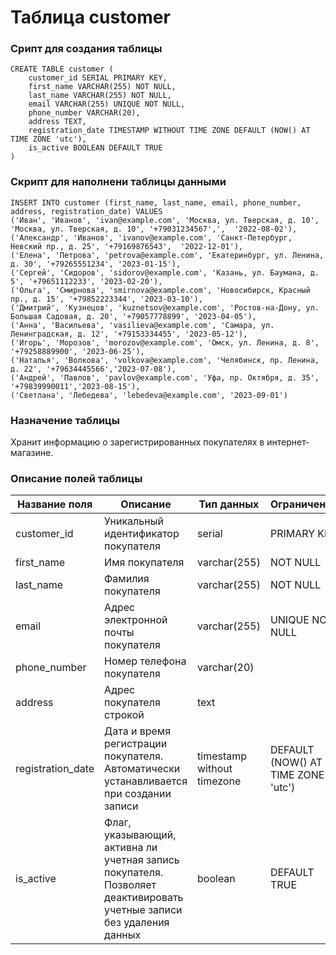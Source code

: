 # Таблица customer

### Срипт для создания таблицы

```
CREATE TABLE customer (
    customer_id SERIAL PRIMARY KEY,
    first_name VARCHAR(255) NOT NULL,
    last_name VARCHAR(255) NOT NULL,
    email VARCHAR(255) UNIQUE NOT NULL,
    phone_number VARCHAR(20),
    address TEXT,
    registration_date TIMESTAMP WITHOUT TIME ZONE DEFAULT (NOW() AT TIME ZONE 'utc'),
    is_active BOOLEAN DEFAULT TRUE
)
```
### Скрипт для наполнени таблицы данными

```
INSERT INTO customer (first_name, last_name, email, phone_number, address, registration_date) VALUES
('Иван', 'Иванов', 'ivan@example.com', 'Москва, ул. Тверская, д. 10', 'Москва, ул. Тверская, д. 10', '+79031234567',',  '2022-08-02'),
('Александр', 'Иванов', 'ivanov@example.com', 'Санкт-Петербург, Невский пр., д. 25', '+79169876543',  '2022-12-01'),
('Елена', 'Петрова', 'petrova@example.com', 'Екатеринбург, ул. Ленина, д. 30', '+79265551234', '2023-01-15'),
('Сергей', 'Сидоров', 'sidorov@example.com', 'Казань, ул. Баумана, д. 5', '+79651112233', '2023-02-20'),
('Ольга', 'Смирнова', 'smirnova@example.com', 'Новосибирск, Красный пр., д. 15', '+79852223344', '2023-03-10'),
('Дмитрий', 'Кузнецов', 'kuznetsov@example.com', 'Ростов-на-Дону, ул. Большая Садовая, д. 20', '+79057778899', '2023-04-05'),
('Анна', 'Васильева', 'vasilieva@example.com', 'Самара, ул. Ленинградская, д. 12', '+79153334455', '2023-05-12'),
('Игорь', 'Морозов', 'morozov@example.com', 'Омск, ул. Ленина, д. 8', '+79258889900', '2023-06-25'),
('Наталья', 'Волкова', 'volkova@example.com', 'Челябинск, пр. Ленина, д. 22', '+79634445566','2023-07-08'),
('Андрей', 'Павлов', 'pavlov@example.com', 'Уфа, пр. Октября, д. 35', '+79839990011','2023-08-15'),
('Светлана', 'Лебедева', 'lebedeva@example.com', '2023-09-01')
```

### Назначение таблицы

Хранит информацию о зарегистрированных покупателях в интернет-магазине.

### Описание полей таблицы

|Название поля|Описание|Тип данных|Ограничение|
|-|-|-|-|
|customer_id|Уникальный идентификатор покупателя|serial|PRIMARY KEY|
|first_name|Имя покупателя|varchar(255)|NOT NULL|
|last_name|Фамилия покупателя|varchar(255)|NOT NULL|
|email|Адрес электронной почты покупателя|varchar(255)|UNIQUE NOT NULL|
|phone_number|Номер телефона покупателя|varchar(20)||
|address|Адрес покупателя строкой|text||
|registration_date|Дата и время регистрации покупателя. Автоматически устанавливается при создании записи|timestamp without timezone|DEFAULT (NOW() AT TIME ZONE 'utc')|
|is_active|Флаг, указывающий, активна ли учетная запись покупателя. Позволяет деактивировать учетные записи без удаления данных|boolean|DEFAULT TRUE|

